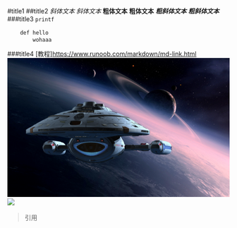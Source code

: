 #title1
##title2
  *斜体文本*
_斜体文本_
**粗体文本**
__粗体文本__
***粗斜体文本***
___粗斜体文本___
###title3
`printf`
```
    def hello  
        wohaaa  
```
    
###title4
[教程]<https://www.runoob.com/markdown/md-link.html>
![avatar](248611.png)
<img src="C:\Users\18926\Pictures\Saved Pictures\star\248611.png" width="50%">
>引用

